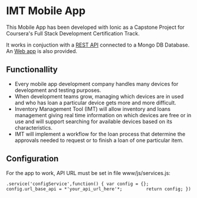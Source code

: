 # IMT Mobile App

This Mobile App has been developed with Ionic as a Capstone Project for Coursera's Full Stack Development Certification Track.

It works in conjuction with a [REST API](https://github.com/danielgj/imt-rest-api) connected to a Mongo DB Database. An [Web app](https://github.com/danielgj/imt-web-interface) is also provided.


## Functionallity

* Every mobile app development company handles many devices for development and testing purposes.
* When development teams grow, managing which devices are in used and who has loan a particular device gets more and more difficult.
* Inventory Management Tool (IMT) will allow inventory and loans management giving real time information on which devices are free or in use and will support searching for available devices based on its characteristics.
* IMT will implement a workflow for the loan process that determine the approvals needed to request or to finish a loan of one particular item.

## Configuration

For the app to work, API URL must be set in file www/js/services.js:

`.service('configService',function() {
        var config = {};
        config.url_base_api = *'your_api_url_here'*;        
        return config;
})`
